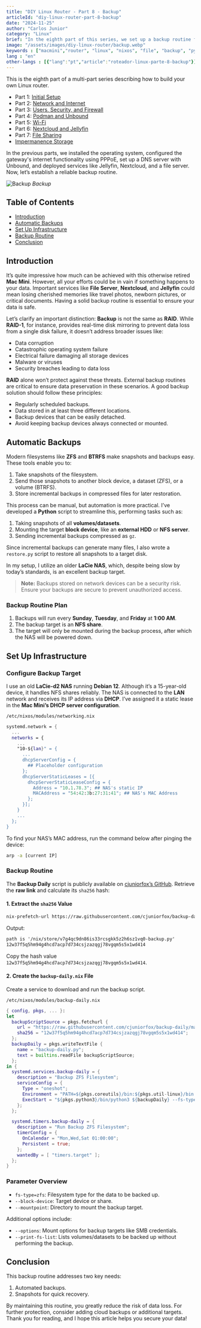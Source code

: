 ```yaml
---
title: "DIY Linux Router - Part 8 - Backup"
articleId: "diy-linux-router-part-8-backup"
date: "2024-11-25"
author: "Carlos Junior"
category: "Linux"
brief: "In the eighth part of this series, we set up a backup routine for our server."
image: "/assets/images/diy-linux-router/backup.webp"
keywords : ["macmini","router", "linux", "nixos", "file", "backup", "python", "raid", "sharing", "file-sharing"]
lang : "en"
other-langs : [{"lang":"pt","article":"roteador-linux-parte-8-backup"}]
---
```


This is the eighth part of a multi-part series describing how to build your own Linux router.

- Part 1: [Initial Setup](/article/diy-linux-router-part-1-initial-setup)
- Part 2: [Network and Internet](/article/diy-linux-router-part-2-network-and-internet)
- Part 3: [Users, Security, and Firewall](/article/diy-linux-router-part-3-users-security-firewall)
- Part 4: [Podman and Unbound](/article/diy-linux-router-part-4-podman-unbound)
- Part 5: [Wi-Fi](/article/diy-linux-router-part-5-wifi)
- Part 6: [Nextcloud and Jellyfin](/article/diy-linux-router-part-6-nextcloud-jellyfin)
- Part 7: [File Sharing](/article/diy-linux-router-part-7-file-sharing)
- [Impermanence Storage](/article/diy-linux-router-impermanence-storage)

In the previous parts, we installed the operating system, configured the gateway's internet functionality using PPPoE, set up a DNS server with Unbound, and deployed services like Jellyfin, Nextcloud, and a file server. Now, let’s establish a reliable backup routine.

![Backup](/assets/images/backup.webp)
*Backup*

## Table of Contents

- [Introduction](#introduction)
- [Automatic Backups](#automatic-backups)
- [Set Up Infrastructure](#set-up-infrastructure)
- [Backup Routine](#backup-routine)
- [Conclusion](#conclusion)

## Introduction

It’s quite impressive how much can be achieved with this otherwise retired **Mac Mini**. However, all your efforts could be in vain if something happens to your data. Important services like **File Server**, **Nextcloud**, and **Jellyfin** could mean losing cherished memories like travel photos, newborn pictures, or critical documents. Having a solid backup routine is essential to ensure your data is safe.

Let’s clarify an important distinction: **Backup** is not the same as **RAID**. While **RAID-1**, for instance, provides real-time disk mirroring to prevent data loss from a single disk failure, it doesn’t address broader issues like:

- Data corruption
- Catastrophic operating system failure
- Electrical failure damaging all storage devices
- Malware or viruses
- Security breaches leading to data loss

**RAID** alone won’t protect against these threats. External backup routines are critical to ensure data preservation in these scenarios. A good backup solution should follow these principles:

- Regularly scheduled backups.
- Data stored in at least three different locations.
- Backup devices that can be easily detached.
- Avoid keeping backup devices always connected or mounted.

## Automatic Backups

Modern filesystems like **ZFS** and **BTRFS** make snapshots and backups easy. These tools enable you to:

1. Take snapshots of the filesystem.
2. Send those snapshots to another block device, a dataset (ZFS), or a volume (BTRFS).
3. Store incremental backups in compressed files for later restoration.

This process can be manual, but automation is more practical. I’ve developed a **Python** script to streamline this, performing tasks such as:

1. Taking snapshots of all **volumes/datasets**.
2. Mounting the target **block device**, like an **external HDD** or **NFS server**.
3. Sending incremental backups compressed as `gz`.

Since incremental backups can generate many files, I also wrote a `restore.py` script to restore all snapshots to a target disk.

In my setup, I utilize an older **LaCie NAS**, which, despite being slow by today’s standards, is an excellent backup target.

> **Note:** Backups stored on network devices can be a security risk. Ensure your backups are secure to prevent unauthorized access.

### Backup Routine Plan

1. Backups will run every **Sunday**, **Tuesday**, and **Friday** at **1:00 AM**.
2. The backup target is an **NFS share**.
3. The target will only be mounted during the backup process, after which the NAS will be powered down.

## Set Up Infrastructure

### Configure Backup Target

I use an old **LaCie-d2 NAS** running **Debian 12**. Although it’s a 15-year-old device, it handles NFS shares reliably. The NAS is connected to the **LAN** network and receives its IP address via **DHCP**. I’ve assigned it a static lease in the **Mac Mini’s DHCP server configuration**.

`/etc/nixos/modules/networking.nix`

```nix
systemd.network = {
  ...
  networks = {
    ...
    "10-${lan}" = {
      ...
      dhcpServerConfig = {
        ## Placeholder configuration
      };
      dhcpServerStaticLeases = [{
        dhcpServerStaticLeaseConfig = {
          Address = "10.1.78.3"; ## NAS's static IP
          MACAddress = "54:42:3b:27:31:41"; ## NAS's MAC Address
        };
      }];
    }
    ...
  };
}
```

To find your NAS’s MAC address, run the command below after pinging the device:

```bash
arp -a [current IP]
```

### Backup Routine

The **Backup Daily** script is publicly available on [cjuniorfox’s GitHub](https://github.com/cjuniorfox/backup-daily). Retrieve the **raw link** and calculate its `sha256` hash:

#### 1. Extract the `sha256` Value

```bash
nix-prefetch-url https://raw.githubusercontent.com/cjuniorfox/backup-daily/main/opt/backup-daily/backup.py
```

Output:

```txt
path is '/nix/store/v7g4qc9dn86is33rcsgkk5z2h6sz1vq0-backup.py'
12w37f5q5hm94g4hcd7acp7d734csjzazqgj78vgqm5s5x1wd414
```

Copy the hash value `12w37f5q5hm94g4hcd7acp7d734csjzazqgj78vgqm5s5x1wd414`.

#### 2. Create the `backup-daily.nix` File

Create a service to download and run the backup script.

`/etc/nixos/modules/backup-daily.nix`

```nix
{ config, pkgs, ... }:
let
  backupScriptSource = pkgs.fetchurl {
    url = "https://raw.githubusercontent.com/cjuniorfox/backup-daily/main/opt/backup-daily/backup.py";
    sha256 = "12w37f5q5hm94g4hcd7acp7d734csjzazqgj78vgqm5s5x1wd414";
  };
  backupDaily = pkgs.writeTextFile {
    name = "backup-daily.py";
    text = builtins.readFile backupScriptSource;
  }; 
in {
  systemd.services.backup-daily = {
    description = "Backup ZFS Filesystem";
    serviceConfig = {
      Type = "oneshot";
      Environment = "PATH=${pkgs.coreutils}/bin:${pkgs.util-linux}/bin:${pkgs.zfs}/bin:${pkgs.bash}/bin:${pkgs.pv}/bin:${pkgs.pigz}/bin";
      ExecStart = "${pkgs.python3}/bin/python3 ${backupDaily} --fs-type=zfs --block-device 10.1.18.3:/srv/Files --mountpoint /tmp/_backup";
    };
  };

  systemd.timers.backup-daily = {
    description = "Run Backup ZFS Filesystem";
    timerConfig = {
      OnCalendar = "Mon,Wed,Sat 01:00:00";
      Persistent = true;
    };
    wantedBy = [ "timers.target" ];
  };
}
```

### Parameter Overview

- `fs-type=zfs`: Filesystem type for the data to be backed up.
- `--block-device`: Target device or share.
- `--mountpoint`: Directory to mount the backup target.

Additional options include:

- `--options`: Mount options for backup targets like SMB credentials.
- `--print-fs-list`: Lists volumes/datasets to be backed up without performing the backup.

## Conclusion

This backup routine addresses two key needs:

1. Automated backups.
2. Snapshots for quick recovery.

By maintaining this routine, you greatly reduce the risk of data loss. For further protection, consider adding cloud backups or additional targets. Thank you for reading, and I hope this article helps you secure your data!
